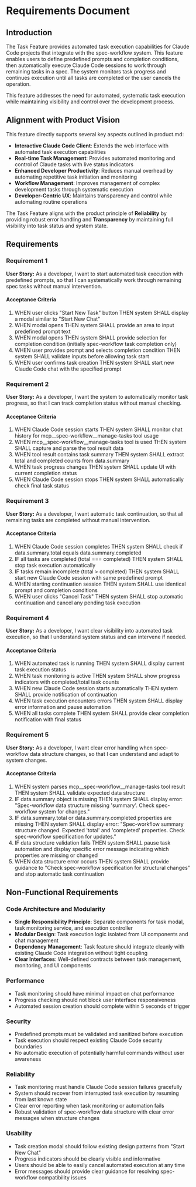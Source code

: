 # Requirements Document

## Introduction

The Task Feature provides automated task execution capabilities for Claude Code projects that integrate with the spec-workflow system. This feature enables users to define predefined prompts and completion conditions, then automatically execute Claude Code sessions to work through remaining tasks in a spec. The system monitors task progress and continues execution until all tasks are completed or the user cancels the operation.

This feature addresses the need for automated, systematic task execution while maintaining visibility and control over the development process.

## Alignment with Product Vision

This feature directly supports several key aspects outlined in product.md:

- **Interactive Claude Code Client**: Extends the web interface with automated task execution capabilities
- **Real-time Task Management**: Provides automated monitoring and control of Claude tasks with live status indicators  
- **Enhanced Developer Productivity**: Reduces manual overhead by automating repetitive task initiation and monitoring
- **Workflow Management**: Improves management of complex development tasks through systematic execution
- **Developer-Centric UX**: Maintains transparency and control while automating routine operations

The Task Feature aligns with the product principle of **Reliability** by providing robust error handling and **Transparency** by maintaining full visibility into task status and system state.

## Requirements

### Requirement 1

**User Story:** As a developer, I want to start automated task execution with predefined prompts, so that I can systematically work through remaining spec tasks without manual intervention.

#### Acceptance Criteria

1. WHEN user clicks "Start New Task" button THEN system SHALL display a modal similar to "Start New Chat" 
2. WHEN modal opens THEN system SHALL provide an area to input predefined prompt text
3. WHEN modal opens THEN system SHALL provide selection for completion condition (initially spec-workflow task completion only)
4. WHEN user provides prompt and selects completion condition THEN system SHALL validate inputs before allowing task start
5. WHEN user confirms task creation THEN system SHALL start new Claude Code chat with the specified prompt

### Requirement 2

**User Story:** As a developer, I want the system to automatically monitor task progress, so that I can track completion status without manual checking.

#### Acceptance Criteria

1. WHEN Claude Code session starts THEN system SHALL monitor chat history for mcp__spec-workflow__manage-tasks tool usage
2. WHEN mcp__spec-workflow__manage-tasks tool is used THEN system SHALL capture and parse the tool result data
3. WHEN tool result contains task summary THEN system SHALL extract total and completed counts from data.summary
4. WHEN task progress changes THEN system SHALL update UI with current completion status
5. WHEN Claude Code session stops THEN system SHALL automatically check final task status

### Requirement 3

**User Story:** As a developer, I want automatic task continuation, so that all remaining tasks are completed without manual intervention.

#### Acceptance Criteria

1. WHEN Claude Code session completes THEN system SHALL check if data.summary.total equals data.summary.completed
2. IF all tasks are completed (total === completed) THEN system SHALL stop task execution automatically
3. IF tasks remain incomplete (total > completed) THEN system SHALL start new Claude Code session with same predefined prompt
4. WHEN starting continuation session THEN system SHALL use identical prompt and completion conditions
5. WHEN user clicks "Cancel Task" THEN system SHALL stop automatic continuation and cancel any pending task execution

### Requirement 4

**User Story:** As a developer, I want clear visibility into automated task execution, so that I understand system status and can intervene if needed.

#### Acceptance Criteria

1. WHEN automated task is running THEN system SHALL display current task execution status
2. WHEN task monitoring is active THEN system SHALL show progress indicators with completed/total task counts
3. WHEN new Claude Code session starts automatically THEN system SHALL provide notification of continuation
4. WHEN task execution encounters errors THEN system SHALL display error information and pause automation
5. WHEN all tasks complete THEN system SHALL provide clear completion notification with final status

### Requirement 5

**User Story:** As a developer, I want clear error handling when spec-workflow data structure changes, so that I can understand and adapt to system changes.

#### Acceptance Criteria

1. WHEN system parses mcp__spec-workflow__manage-tasks tool result THEN system SHALL validate expected data structure
2. IF data.summary object is missing THEN system SHALL display error: "Spec-workflow data structure missing 'summary'. Check spec-workflow system for changes."
3. IF data.summary.total or data.summary.completed properties are missing THEN system SHALL display error: "Spec-workflow summary structure changed. Expected 'total' and 'completed' properties. Check spec-workflow specification for updates."
4. IF data structure validation fails THEN system SHALL pause task automation and display specific error message indicating which properties are missing or changed
5. WHEN data structure error occurs THEN system SHALL provide guidance to "Check spec-workflow specification for structural changes" and stop automatic task continuation

## Non-Functional Requirements

### Code Architecture and Modularity
- **Single Responsibility Principle**: Separate components for task modal, task monitoring service, and execution controller
- **Modular Design**: Task execution logic isolated from UI components and chat management
- **Dependency Management**: Task feature should integrate cleanly with existing Claude Code integration without tight coupling
- **Clear Interfaces**: Well-defined contracts between task management, monitoring, and UI components

### Performance
- Task monitoring should have minimal impact on chat performance
- Progress checking should not block user interface responsiveness
- Automated session creation should complete within 5 seconds of trigger

### Security
- Predefined prompts must be validated and sanitized before execution
- Task execution should respect existing Claude Code security boundaries
- No automatic execution of potentially harmful commands without user awareness

### Reliability
- Task monitoring must handle Claude Code session failures gracefully
- System should recover from interrupted task execution by resuming from last known state
- Clear error reporting when task monitoring or automation fails
- Robust validation of spec-workflow data structure with clear error messages when structure changes

### Usability
- Task creation modal should follow existing design patterns from "Start New Chat"
- Progress indicators should be clearly visible and informative
- Users should be able to easily cancel automated execution at any time
- Error messages should provide clear guidance for resolving spec-workflow compatibility issues